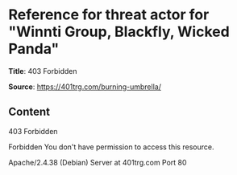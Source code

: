 # Reference for threat actor for "Winnti Group, Blackfly, Wicked Panda"

**Title**: 403 Forbidden

**Source**: https://401trg.com/burning-umbrella/

## Content


403 Forbidden

Forbidden
You don't have permission to access this resource.

Apache/2.4.38 (Debian) Server at 401trg.com Port 80

